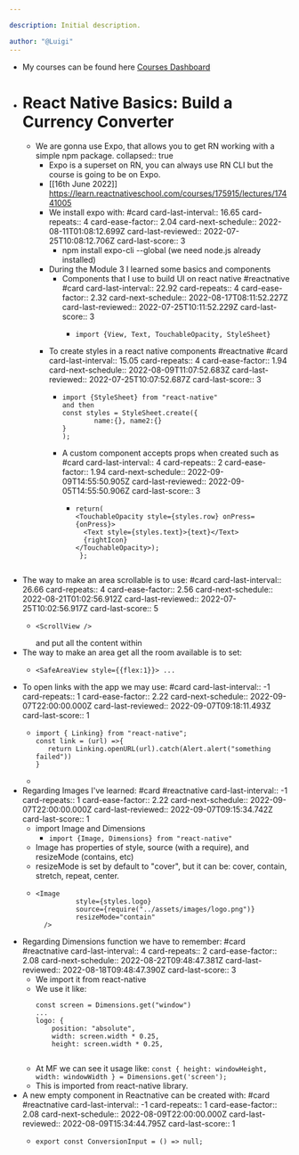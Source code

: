 ```yaml
---

description: Initial description.

author: "@Luigi"
---
```


- My courses can be found here [Courses Dashboard](https://learn.reactnativeschool.com/courses/enrolled)
- # React Native Basics: Build a Currency Converter
	- We are gonna use Expo, that allows you to get RN working with a simple npm package.
	  collapsed:: true
		- Expo is a superset on RN, you can always use RN CLI but the course is going to be on Expo.
		- [[16th June 2022]] https://learn.reactnativeschool.com/courses/175915/lectures/17441005
		- We install expo with: #card
		  card-last-interval:: 16.65
		  card-repeats:: 4
		  card-ease-factor:: 2.04
		  card-next-schedule:: 2022-08-11T01:08:12.699Z
		  card-last-reviewed:: 2022-07-25T10:08:12.706Z
		  card-last-score:: 3
			- npm install expo-cli --global (we need node.js already installed)
		- During the Module 3 I learned some basics and components
			- Components that I use to build UI on react native #reactnative #card
			  card-last-interval:: 22.92
			  card-repeats:: 4
			  card-ease-factor:: 2.32
			  card-next-schedule:: 2022-08-17T08:11:52.227Z
			  card-last-reviewed:: 2022-07-25T10:11:52.229Z
			  card-last-score:: 3
				- ```
				  import {View, Text, TouchableOpacity, StyleSheet}
				  ```
		- To create styles in a react native components #reactnative #card
		  card-last-interval:: 15.05
		  card-repeats:: 4
		  card-ease-factor:: 1.94
		  card-next-schedule:: 2022-08-09T11:07:52.683Z
		  card-last-reviewed:: 2022-07-25T10:07:52.687Z
		  card-last-score:: 3
			- ```
			  import {StyleSheet} from "react-native"
			  and then
			  const styles = StyleSheet.create({
			          name:{}, name2:{}
			  }
			  );
			  ```
			- A custom component accepts props when created such as #card
			  card-last-interval:: 4
			  card-repeats:: 2
			  card-ease-factor:: 1.94
			  card-next-schedule:: 2022-09-09T14:55:50.905Z
			  card-last-reviewed:: 2022-09-05T14:55:50.906Z
			  card-last-score:: 3
				- ```exportconstRowItem  = ({text, rightIcon, onPress }) => {
				  return(
				  <TouchableOpacity style={styles.row} onPress={onPress}>
				    <Text style={styles.text}>{text}</Text>
				    {rightIcon}
				  </TouchableOpacity>);
				   };
				   
				  ```
- The way to make an area scrollable is to use: #card
  card-last-interval:: 26.66
  card-repeats:: 4
  card-ease-factor:: 2.56
  card-next-schedule:: 2022-08-21T01:02:56.912Z
  card-last-reviewed:: 2022-07-25T10:02:56.917Z
  card-last-score:: 5
	- ```
	  <ScrollView />
	  ``` 
	  and put all the content within
- The way to make an area get all the room available is to set:
	- ```
	  <SafeAreaView style={{flex:1}}> ...
	  ```
- To open links with the app we may use: #card
  card-last-interval:: -1
  card-repeats:: 1
  card-ease-factor:: 2.22
  card-next-schedule:: 2022-09-07T22:00:00.000Z
  card-last-reviewed:: 2022-09-07T09:18:11.493Z
  card-last-score:: 1
	- ```
	  import { Linking} from "react-native";
	  const link = (url) =>{
	     return Linking.openURL(url).catch(Alert.alert("something failed"))
	  }
	  ```
	-
- Regarding Images I've learned: #card #reactnative
  card-last-interval:: -1
  card-repeats:: 1
  card-ease-factor:: 2.22
  card-next-schedule:: 2022-09-07T22:00:00.000Z
  card-last-reviewed:: 2022-09-07T09:15:34.742Z
  card-last-score:: 1
	- import Image and Dimensions
		- `import {Image, Dimensions} from "react-native"`
	- Image has properties of style, source (with a require), and resizeMode (contains, etc)
	- resizeMode is set by default to "cover", but it can be: cover, contain, stretch, repeat, center.
	- ```
	  <Image 
	            style={styles.logo} 
	            source={require("../assets/images/logo.png")} 
	            resizeMode="contain"
	    />
	  ```
- Regarding Dimensions function we have to remember: #card #reactnative
  card-last-interval:: 4
  card-repeats:: 2
  card-ease-factor:: 2.08
  card-next-schedule:: 2022-08-22T09:48:47.381Z
  card-last-reviewed:: 2022-08-18T09:48:47.390Z
  card-last-score:: 3
	- We import it from react-native
	- We use it like:
	  ```
	  const screen = Dimensions.get("window")
	  ...
	  logo: {
	      position: "absolute",
	      width: screen.width * 0.25,
	      height: screen.width * 0.25,
	     
	  ```
	- At MF we can see it usage like:
	  ` const { height: windowHeight, width: windowWidth } = Dimensions.get('screen'); `
	- This is imported from react-native library.
- A new empty component in Reactnative can be created with: #card #reactnative
  card-last-interval:: -1
  card-repeats:: 1
  card-ease-factor:: 2.08
  card-next-schedule:: 2022-08-09T22:00:00.000Z
  card-last-reviewed:: 2022-08-09T15:34:44.795Z
  card-last-score:: 1
	- ```
	  export const ConversionInput = () => null;
	  ```